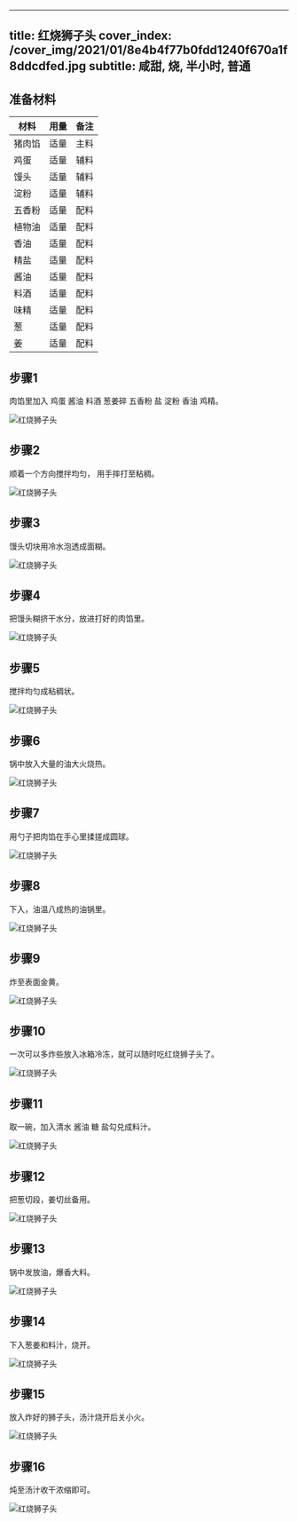 
---
title: 红烧狮子头
cover_index: /cover_img/2021/01/8e4b4f77b0fdd1240f670a1f8ddcdfed.jpg
subtitle: 咸甜, 烧, 半小时, 普通
---

## 准备材料

| 材料     | 用量 | 备注|
| ------- | ----- | --- |
| 猪肉馅 | 适量| 主料 |
| 鸡蛋 | 适量| 辅料 |
| 馒头 | 适量| 辅料 |
| 淀粉 | 适量| 辅料 |
| 五香粉 | 适量| 配料 |
| 植物油 | 适量| 配料 |
| 香油 | 适量| 配料 |
| 精盐 | 适量| 配料 |
| 酱油 | 适量| 配料 |
| 料酒 | 适量| 配料 |
| 味精 | 适量| 配料 |
| 葱 | 适量| 配料 |
| 姜 | 适量| 配料 |

## 步骤1

肉馅里加入 鸡蛋 酱油 料酒 葱姜碎 五香粉 盐 淀粉 香油 鸡精。

![红烧狮子头](https://i8.meishichina.com/attachment/recipe/201010/201010181447598.jpg?x-oss-process=style/p320) 

## 步骤2

顺着一个方向搅拌均匀， 用手摔打至粘稠。

![红烧狮子头](https://i8.meishichina.com/attachment/recipe/201010/201010181449447.jpg?x-oss-process=style/p320) 

## 步骤3

馒头切块用冷水泡透成面糊。

![红烧狮子头](https://i8.meishichina.com/attachment/recipe/201010/201010181449524.jpg?x-oss-process=style/p320) 

## 步骤4

把馒头糊挤干水分，放进打好的肉馅里。

![红烧狮子头](https://i8.meishichina.com/attachment/recipe/201010/201010181450068.jpg?x-oss-process=style/p320) 

## 步骤5

搅拌均匀成粘稠状。

![红烧狮子头](https://i8.meishichina.com/attachment/recipe/201010/201010181450144.jpg?x-oss-process=style/p320) 

## 步骤6

锅中放入大量的油大火烧热。

![红烧狮子头](https://i8.meishichina.com/attachment/recipe/201010/201010181450222.jpg?x-oss-process=style/p320) 

## 步骤7

用勺子把肉馅在手心里揉搓成圆球。

![红烧狮子头](https://i8.meishichina.com/attachment/recipe/201010/201010181450340.jpg?x-oss-process=style/p320) 

## 步骤8

下入，油温八成热的油锅里。

![红烧狮子头](https://i8.meishichina.com/attachment/recipe/201010/201010181450438.jpg?x-oss-process=style/p320) 

## 步骤9

炸至表面金黄。

![红烧狮子头](https://i8.meishichina.com/attachment/recipe/201010/201010181450520.jpg?x-oss-process=style/p320) 

## 步骤10

一次可以多炸些放入冰箱冷冻，就可以随时吃红烧狮子头了。

![红烧狮子头](https://i8.meishichina.com/attachment/recipe/201010/201010181450575.jpg?x-oss-process=style/p320) 

## 步骤11

取一碗，加入清水 酱油 糖 盐勾兑成料汁。

![红烧狮子头](https://i8.meishichina.com/attachment/recipe/201010/201010181451091.jpg?x-oss-process=style/p320) 

## 步骤12

把葱切段，姜切丝备用。

![红烧狮子头](https://i8.meishichina.com/attachment/recipe/201010/201010181451199.jpg?x-oss-process=style/p320) 

## 步骤13

锅中发放油，爆香大料。

![红烧狮子头](https://i8.meishichina.com/attachment/recipe/201010/201010181451295.jpg?x-oss-process=style/p320) 

## 步骤14

下入葱姜和料汁，烧开。

![红烧狮子头](https://i8.meishichina.com/attachment/recipe/201010/201010181451394.jpg?x-oss-process=style/p320) 

## 步骤15

放入炸好的狮子头，汤汁烧开后关小火。

![红烧狮子头](https://i8.meishichina.com/attachment/recipe/201010/201010181451475.jpg?x-oss-process=style/p320) 

## 步骤16

炖至汤汁收干浓缩即可。

![红烧狮子头](https://i8.meishichina.com/attachment/recipe/201010/201010181451573.jpg?x-oss-process=style/p320) 

